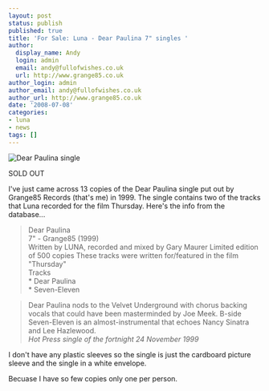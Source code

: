 ```yaml
---
layout: post
status: publish
published: true
title: 'For Sale: Luna - Dear Paulina 7" singles '
author:
  display_name: Andy
  login: admin
  email: andy@fullofwishes.co.uk
  url: http://www.grange85.co.uk
author_login: admin
author_email: andy@fullofwishes.co.uk
author_url: http://www.grange85.co.uk
date: '2008-07-08'
categories:
- luna
- news
tags: []
---
```

<div class="imagebox-a"><img src="https://media.fullofwishes.co.uk/02-luna/sleeves/luna_dearpaulina.jpg" alt='Dear Paulina single' class='alignnone' /></div>
<p><ins datetime="2008-07-09T19:06:27+00:00">
<p>SOLD OUT</p>
<p></ins></p>
<p>I've just came across 13 copies of the Dear Paulina single put out by Grange85 Records (that's me) in 1999. The single contains two of the tracks that Luna recorded for the film Thursday. Here's the info from the database...</p>
<blockquote><p>Dear Paulina<br />
7" - Grange85 (1999)<br />
Written by LUNA, recorded and mixed by Gary Maurer Limited edition of 500 copies These tracks were written for/featured in the film "Thursday"<br />
Tracks<br />
    * Dear Paulina<br />
    * Seven-Eleven
</p></blockquote>
<p>
<blockquote>Dear Paulina nods to the Velvet Underground with chorus backing vocals that could have been masterminded by Joe Meek. B-side Seven-Eleven is an almost-instrumental that echoes Nancy Sinatra and Lee Hazlewood.<br />
<em>Hot Press single of the fortnight 24 November 1999</em></p></blockquote>
<p>I don't have any plastic sleeves so the single is just the cardboard picture sleeve and the single in a white envelope.</p>
<p>Becuase I have so few copies only one per person.</p>
